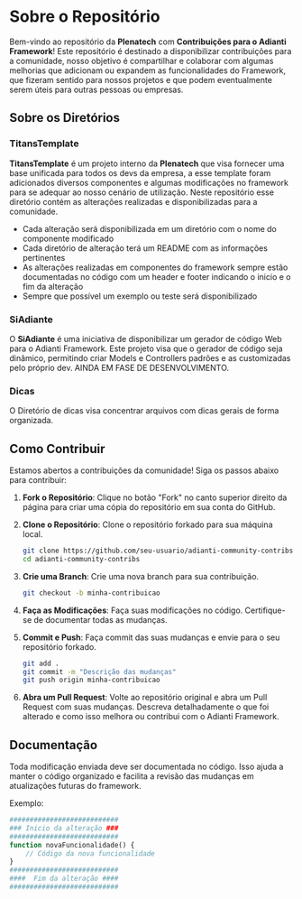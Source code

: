 # Sobre o Repositório

Bem-vindo ao repositório da **Plenatech** com **Contribuições para o Adianti Framework**! Este repositório é destinado a disponibilizar contribuições para a comunidade, nosso objetivo é compartilhar e colaborar com algumas melhorias que adicionam ou expandem as funcionalidades do Framework, que fizeram sentido para nossos projetos e que podem eventualmente serem úteis para outras pessoas ou empresas.

## Sobre os Diretórios

### TitansTemplate

**TitansTemplate** é um projeto interno da **Plenatech** que visa fornecer uma base unificada para todos os devs da empresa, a esse template foram adicionados diversos componentes e algumas modificações no framework para se adequar ao nosso cenário de utilização. Neste repositório esse diretório contém as alterações realizadas e disponibilizadas para a comunidade.

* Cada alteração será disponibilizada em um diretório com o nome do componente modificado
* Cada diretório de alteração terá um README com as informações pertinentes
* As alterações realizadas em componentes do framework sempre estão documentadas no código com um header e footer indicando o inicio e o fim da alteração
* Sempre que possível um exemplo ou teste será disponibilizado

### SiAdiante

O **SiAdiante** é uma iniciativa de disponibilizar um gerador de código Web para o Adianti Framework. Este projeto visa que o gerador de código seja dinâmico, permitindo criar Models e Controllers padrões e as customizadas pelo próprio dev. AINDA EM FASE DE DESENVOLVIMENTO.

### Dicas

O Diretório de dicas visa concentrar arquivos com dicas gerais de forma organizada.


## Como Contribuir

Estamos abertos a contribuições da comunidade! Siga os passos abaixo para contribuir:

1. **Fork o Repositório**: Clique no botão "Fork" no canto superior direito da página para criar uma cópia do repositório em sua conta do GitHub.
2. **Clone o Repositório**: Clone o repositório forkado para sua máquina local.

   ```bash
   git clone https://github.com/seu-usuario/adianti-community-contribs.git
   cd adianti-community-contribs
   ```
3. **Crie uma Branch**: Crie uma nova branch para sua contribuição.

   ```bash
   git checkout -b minha-contribuicao
   ```
4. **Faça as Modificações**: Faça suas modificações no código. Certifique-se de documentar todas as mudanças.
5. **Commit e Push**: Faça commit das suas mudanças e envie para o seu repositório forkado.

   ```bash
   git add .
   git commit -m "Descrição das mudanças"
   git push origin minha-contribuicao
   ```
6. **Abra um Pull Request**: Volte ao repositório original e abra um Pull Request com suas mudanças. Descreva detalhadamente o que foi alterado e como isso melhora ou contribui com o Adianti Framework.

## Documentação

Toda modificação enviada deve ser documentada no código. Isso ajuda a manter o código organizado e facilita a revisão das mudanças em atualizações futuras do framework.

Exemplo:

```php
###########################
### Inicio da alteração ###
###########################
function novaFuncionalidade() {
    // Código da nova funcionalidade
}
###########################
####  Fim da alteração ####
###########################
```
